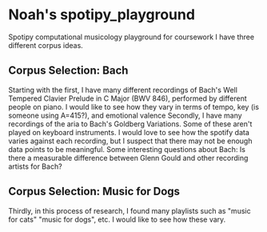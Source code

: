 # Noah's spotipy_playground
Spotipy computational musicology playground for coursework
I have three different corpus ideas. 
## Corpus Selection: Bach
Starting with the first, I have many different recordings of Bach's Well Tempered Clavier Prelude in C Major (BWV 846), performed by different people on piano. I would like to see how they vary in terms of tempo, key (is someone using A=415?), and emotional valence
Secondly, I have many recordings of the aria to Bach's Goldberg Variations. Some of these aren't played on keyboard instruments. I would love to see how the spotify data varies against each recording, but I suspect that there may not be enough data points to be meaningful.
Some interesting questions about Bach: Is there a measurable difference between Glenn Gould and other recording artists for Bach? 
## Corpus Selection: Music for Dogs
Thirdly, in this process of research, I found many playlists such as "music for cats" "music for dogs", etc. I would like to see how these vary.  


